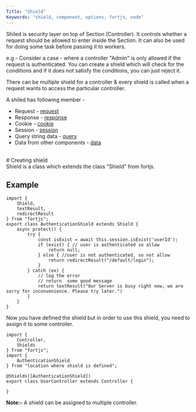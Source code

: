 ```yaml
---
Title: "Shield"
Keywords: "shield, component, options, fortjs, node"
---
```


Shiled is security layer on top of Section (Controller). It controls whether a request should be allowed to enter inside the Section. It can also be used for doing some task before passing it to workers.

e.g - Consider a case - where a controller "Admin" is only allowed if the request is authenticated. You can create a shield which will check for the conditions and if it does not satisfy the conditions, you can just reject it.

There can be multiple shield for a controller & every shield is called when a request wants to access the particular controller.

A shiled has following member - 

* Request - [request](/tutorial/http-request)
* Response - [response](/tutorial/http-response)
* Cookie - [cookie](/tutorial/cookie)
* Session - [session](/tutorial/session)
* Query string data - [query](/tutorial/query)
* Data from other components - [data](/tutorial/data)

<br>
# Creating shield

<br>
Shield is a class which extends the class "Shield" from fortjs.


## Example

```
import {
    Shield,
    textResult,
    redirectResult
} from "fortjs";
export class AuthenticationShield extends Shield {
    async protect() {
        try {
            const isExist = await this.session.isExist('userId');
            if (exist) { // user is authenticated so allow
                return null;
            } else { //user is not authenticated, so not allow
                return redirectResult("/default/login");
            }
        } catch (ex) {
            // log the error
            // return  some good message
            return textResult("Our Server is busy right now, we are sorry for inconvenience. Please try later.")
        }
    }
}
```

Now you have defined the shield but in order to use this shield, you need to assign it to some controller.

```
import {
    Controller,
    Shields 
} from "fortjs";
import {
    AuthenticationShield
} from "location where shield is defined";

@Shields([AuthenticationShield]) 
export class UserController extends Controller {

}
```

**Note:-** A shield can be assigned to multiple controller.